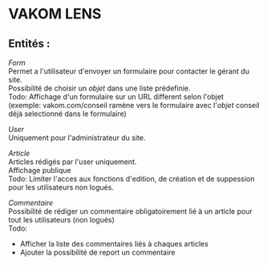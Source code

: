 # VAKOM LENS  
  
## Entités :   
*Form*  
Permet a l'utilisateur d'envoyer un formulaire pour contacter le gérant du site.  
Possibilité de choisir un *objet* dans une liste prédefinie.  
Todo: Affichage d'un formulaire sur un URL different selon l'objet  
(exemple: vakom.com/conseil ramène vers le formulaire avec l'*objet* conseil déjà selectionné dans le formulaire)  
  
*User*  
Uniquement pour l'administrateur du site.  
  
*Article*  
Articles rédigés par l'user uniquement.  
Affichage publique  
Todo: Limiter l'acces aux fonctions d'edition, de création et de suppession pour les utilisateurs non logués.

*Commentaire*  
Possibilité de rédiger un commentaire obligatoirement lié à un article pour tout les utilisateurs (non logués)  
Todo:  
- Afficher la liste des commentaires liés à chaques articles
- Ajouter la possibilité de report un commentaire 
